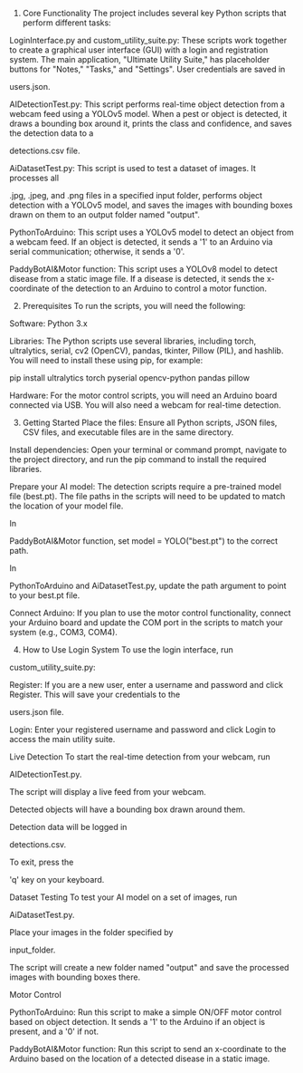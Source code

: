 1. Core Functionality
The project includes several key Python scripts that perform different tasks:


LoginInterface.py and custom_utility_suite.py: These scripts work together to create a graphical user interface (GUI) with a login and registration system. The main application, "Ultimate Utility Suite," has placeholder buttons for "Notes," "Tasks," and "Settings". User credentials are saved in 

users.json.


AIDetectionTest.py: This script performs real-time object detection from a webcam feed using a YOLOv5 model. When a pest or object is detected, it draws a bounding box around it, prints the class and confidence, and saves the detection data to a 

detections.csv file.



AiDatasetTest.py: This script is used to test a dataset of images. It processes all 

.jpg, .jpeg, and .png files in a specified input folder, performs object detection with a YOLOv5 model, and saves the images with bounding boxes drawn on them to an output folder named "output".


PythonToArduino: This script uses a YOLOv5 model to detect an object from a webcam feed. If an object is detected, it sends a '1' to an Arduino via serial communication; otherwise, it sends a '0'.


PaddyBotAI&Motor function: This script uses a YOLOv8 model to detect disease from a static image file. If a disease is detected, it sends the x-coordinate of the detection to an Arduino to control a motor function.

2. Prerequisites
To run the scripts, you will need the following:

Software: Python 3.x


Libraries: The Python scripts use several libraries, including torch, ultralytics, serial, cv2 (OpenCV), pandas, tkinter, Pillow (PIL), and hashlib. You will need to install these using pip, for example: 

pip install ultralytics torch pyserial opencv-python pandas pillow

Hardware: For the motor control scripts, you will need an Arduino board connected via USB. You will also need a webcam for real-time detection.


3. Getting Started
Place the files: Ensure all Python scripts, JSON files, CSV files, and executable files are in the same directory.

Install dependencies: Open your terminal or command prompt, navigate to the project directory, and run the pip command to install the required libraries.


Prepare your AI model: The detection scripts require a pre-trained model file (best.pt). The file paths in the scripts will need to be updated to match the location of your model file.

In 

PaddyBotAI&Motor function, set model = YOLO("best.pt") to the correct path.

In 

PythonToArduino and AiDatasetTest.py, update the path argument to point to your best.pt file.


Connect Arduino: If you plan to use the motor control functionality, connect your Arduino board and update the COM port in the scripts to match your system (e.g., COM3, COM4).

4. How to Use
Login System
To use the login interface, run 

custom_utility_suite.py:

Register: If you are a new user, enter a username and password and click Register. This will save your credentials to the 

users.json file.


Login: Enter your registered username and password and click Login to access the main utility suite.

Live Detection
To start the real-time detection from your webcam, run 

AIDetectionTest.py.

The script will display a live feed from your webcam.

Detected objects will have a bounding box drawn around them.

Detection data will be logged in 

detections.csv.


To exit, press the 

'q' key on your keyboard.

Dataset Testing
To test your AI model on a set of images, run 

AiDatasetTest.py.

Place your images in the folder specified by 

input_folder.

The script will create a new folder named "output" and save the processed images with bounding boxes there.

Motor Control

PythonToArduino: Run this script to make a simple ON/OFF motor control based on object detection. It sends a '1' to the Arduino if an object is present, and a '0' if not.


PaddyBotAI&Motor function: Run this script to send an x-coordinate to the Arduino based on the location of a detected disease in a static image.
